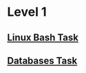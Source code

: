 # Level 1

## [Linux Bash Task](https://github.com/silver2mike/EPAM-OnlineUA-Cloud-DevOps-Fundamentals-Autumn-2022/tree/main/L1/LInux-Bash-Homework)
## [Databases Task](https://github.com/silver2mike/EPAM-OnlineUA-Cloud-DevOps-Fundamentals-Autumn-2022/tree/main/L1/DataBase)
